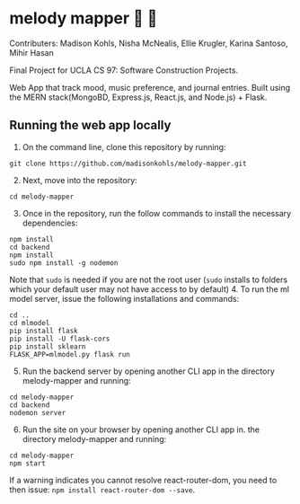 # melody mapper :musical_note: :memo:
Contributers: Madison Kohls, Nisha McNealis, Ellie Krugler, Karina Santoso, Mihir Hasan

Final Project for UCLA CS 97: Software Construction Projects.

Web App that track mood, music preference, and journal entries. Built using the MERN stack(MongoBD, Express.js, React.js, and Node.js) + Flask.

## Running the web app locally
1. On the command line, clone this repository by running:
```
git clone https://github.com/madisonkohls/melody-mapper.git
```
2. Next, move into the repository:
```
cd melody-mapper
```
3. Once in the repository, run the follow commands to install the necessary dependencies:
```
npm install
cd backend
npm install
sudo npm install -g nodemon
```
Note that `sudo` is needed if you are not the root user (`sudo` installs to folders which your default user may not have access to by default)
4. To run the ml model server, issue the following installations and commands:
```
cd ..
cd mlmodel
pip install flask
pip install -U flask-cors		
pip install sklearn
FLASK_APP=mlmodel.py flask run
```
5. Run the backend server by opening another CLI app in the directory melody-mapper and running:
```
cd melody-mapper
cd backend
nodemon server
```
6. Run the site on your browser by opening another CLI app in. the directory melody-mapper and running:
```
cd melody-mapper
npm start
```
If a warning indicates you cannot resolve react-router-dom, you need to then issue: `npm install react-router-dom --save`.

